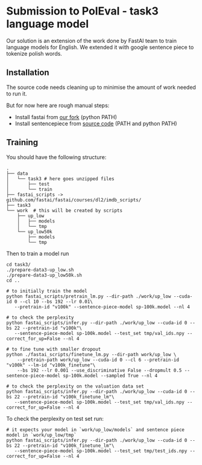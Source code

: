 # Submission to PolEval - task3 language model

Our solution is an extension of the work done by FastAI team to train language models for English.
We extended it with google sentence piece to tokenize polish words. 


## Installation
The source code needs cleaning up to minimise the amount of work needed to run it.

But for now here are rough manual steps:

- Install fastai from [our fork](https://github.com/n-waves/fastai/releases/tag/poleval2018) (python PATH) 
- Install sentencepiece from [source code](https://github.com/google/sentencepiece/commit/510ba80638268104811f89f6a8f702c4d6047a5f) (PATH and python PATH)

## Training
You should have the following structure:
```
.
├── data
│   └── task3 # here goes unzipped files
│       ├── test
│       └── train
├── fastai_scripts -> github.com/fastai/fastai/courses/dl2/imdb_scripts/
├── task3
└── work  # this will be created by scripts
    ├── up_low
    │   ├── models
    │   └── tmp
    └── up_low50k
        ├── models
        └── tmp 
```

Then to train a model run
```
cd task3/
./prepare-data3-up_low.sh
./prepare-data3-up_low50k.sh
cd ..

# to initially train the model
python fastai_scripts/pretrain_lm.py --dir-path ./work/up_low --cuda-id 0 --cl 10 --bs 192 --lr 0.01\
   --pretrain-id "v100k" --sentence-piece-model sp-100k.model --nl 4

# to check the perplexity
python fastai_scripts/infer.py --dir-path ./work/up_low --cuda-id 0 --bs 22 --pretrain-id "v100k"\
   --sentence-piece-model sp-100k.model --test_set tmp/val_ids.npy --correct_for_up=False --nl 4
   
# to fine tune with smaller dropout
python ./fastai_scripts/finetune_lm.py --dir-path work/up_low \
    --pretrain-path work/up_low --cuda-id 0 --cl 6 --pretrain-id "v100k" --lm-id "v100k_finetune"\
    --bs 192 --lr 0.001 --use_discriminative False --dropmult 0.5 --sentence-piece-model sp-100k.model --sampled True --nl 4 

# to check the perplexity on the valuation data set
python fastai_scripts/infer.py --dir-path ./work/up_low --cuda-id 0 --bs 22 --pretrain-id "v100k_finetune_lm"\
   --sentence-piece-model sp-100k.model --test_set tmp/val_ids.npy --correct_for_up=False --nl 4

```

To check the perplexity on test set run: 
```
# it expects your model in `work/up_low/models` and sentence piece model in `work/up_low/tmp` 
python fastai_scripts/infer.py --dir-path ./work/up_low --cuda-id 0 --bs 22 --pretrain-id "v100k_finetune_lm"\
   --sentence-piece-model sp-100k.model --test_set tmp/test_ids.npy --correct_for_up=False --nl 4      
```